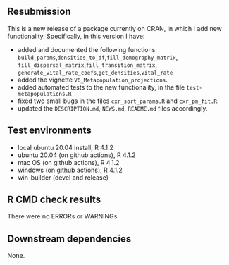 ## Resubmission
This is a new release of a package currently on CRAN, in which I add new functionality. Specifically, in this version I have:

* added and documented the following functions: `build_params`,`densities_to_df`,`fill_demography_matrix`,
`fill_dispersal_matrix`,`fill_transition_matrix`, `generate_vital_rate_coefs`,`get_densities`,`vital_rate`
* added the vignette `V6_Metapopulation_projections`.
* added automated tests to the new functionality, in the file `test-metapopulations.R`
* fixed two small bugs in the files `cxr_sort_params.R` and `cxr_pm_fit.R`.
* updated the `DESCRIPTION.md`, `NEWS.md`, `README.md` files accordingly.

## Test environments
* local ubuntu 20.04 install, R 4.1.2
* ubuntu 20.04 (on github actions), R 4.1.2
* mac OS (on github actions), R 4.1.2
* windows (on github actions), R 4.1.2
* win-builder (devel and release)

## R CMD check results
There were no ERRORs or WARNINGs. 

## Downstream dependencies

None.
